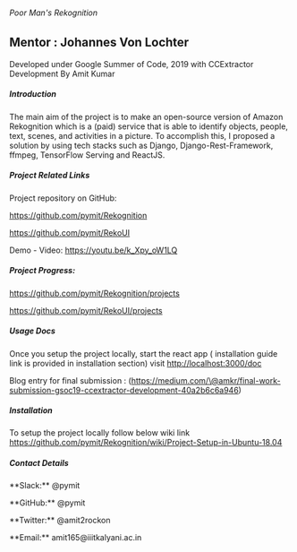 ###### Poor Man's Rekognition

Mentor : Johannes Von Lochter
-----------------------------

Developed under Google Summer of Code, 2019 with CCExtractor Development
By Amit Kumar

##### Introduction

The main aim of the project is to make an open-source version of Amazon
Rekognition which is a (paid) service that is able to identify objects,
people, text, scenes, and activities in a picture. To accomplish this, I
proposed a solution by using tech stacks such as Django,
Django-Rest-Framework, ffmpeg, TensorFlow Serving and ReactJS.

##### Project Related Links

Project repository on GitHub:

<https://github.com/pymit/Rekognition>

<https://github.com/pymit/RekoUI>

Demo - Video: <https://youtu.be/k_Xpy_oW1LQ>

##### Project Progress:

<https://github.com/pymit/Rekognition/projects>

<https://github.com/pymit/RekoUI/projects>

##### Usage Docs

Once you setup the project locally, start the react app ( installation
guide link is provided in installation section) visit
<http://localhost:3000/doc>

Blog entry for final submission :
(https://medium.com/\@amkr/final-work-submission-gsoc19-ccextractor-development-40a2b6c6a946)

##### Installation

To setup the project locally follow below wiki link
<https://github.com/pymit/Rekognition/wiki/Project-Setup-in-Ubuntu-18.04>

##### Contact Details

 **Slack:\*\* \@pymit

<!-- -->

 **GitHub:\*\* \@pymit

<!-- -->

 **Twitter:\*\* \@amit2rockon

<!-- -->

 **Email:\*\* amit165\@iiitkalyani.ac.in
